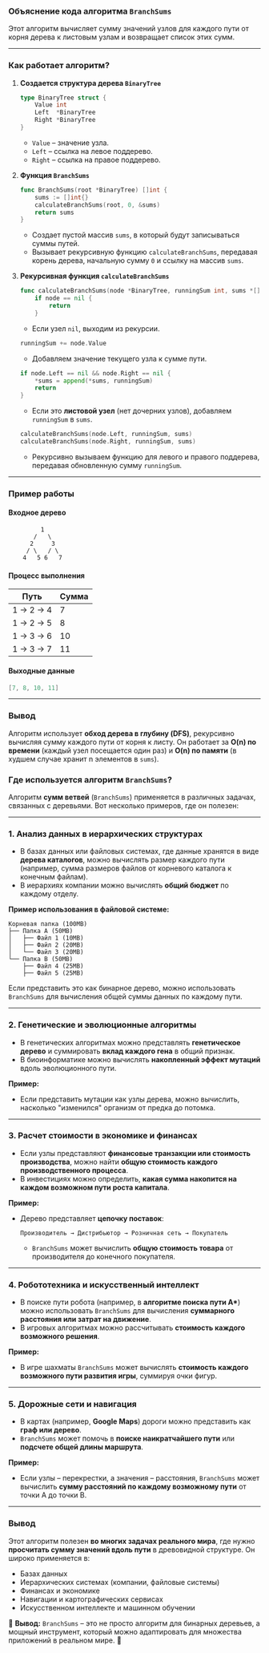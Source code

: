 ### **Объяснение кода алгоритма `BranchSums`**
Этот алгоритм вычисляет сумму значений узлов для каждого пути от корня дерева к листовым узлам и возвращает список этих сумм.

---

### **Как работает алгоритм?**
1. **Создается структура дерева `BinaryTree`**
   ```go
   type BinaryTree struct {
       Value int
       Left  *BinaryTree
       Right *BinaryTree
   }
   ```
   - `Value` – значение узла.
   - `Left` – ссылка на левое поддерево.
   - `Right` – ссылка на правое поддерево.

2. **Функция `BranchSums`**
   ```go
   func BranchSums(root *BinaryTree) []int {
       sums := []int{}
       calculateBranchSums(root, 0, &sums)
       return sums
   }
   ```
   - Создает пустой массив `sums`, в который будут записываться суммы путей.
   - Вызывает рекурсивную функцию `calculateBranchSums`, передавая корень дерева, начальную сумму `0` и ссылку на массив `sums`.

3. **Рекурсивная функция `calculateBranchSums`**
   ```go
   func calculateBranchSums(node *BinaryTree, runningSum int, sums *[]int) {
       if node == nil {
           return
       }
   ```
   - Если узел `nil`, выходим из рекурсии.

   ```go
   runningSum += node.Value
   ```
   - Добавляем значение текущего узла к сумме пути.

   ```go
   if node.Left == nil && node.Right == nil {
       *sums = append(*sums, runningSum)
       return
   }
   ```
   - Если это **листовой узел** (нет дочерних узлов), добавляем `runningSum` в `sums`.

   ```go
   calculateBranchSums(node.Left, runningSum, sums)
   calculateBranchSums(node.Right, runningSum, sums)
   ```
   - Рекурсивно вызываем функцию для левого и правого поддерева, передавая обновленную сумму `runningSum`.

---

### **Пример работы**
#### **Входное дерево**
```
         1
       /   \
      2     3
     / \   / \
    4   5 6   7
```
#### **Процесс выполнения**
| Путь       | Сумма |
|------------|-------|
| 1 → 2 → 4  | 7     |
| 1 → 2 → 5  | 8     |
| 1 → 3 → 6  | 10    |
| 1 → 3 → 7  | 11    |

#### **Выходные данные**
```go
[7, 8, 10, 11]
```

---

### **Вывод**
Алгоритм использует **обход дерева в глубину (DFS)**, рекурсивно вычисляя сумму каждого пути от корня к листу. Он работает за **O(n) по времени** (каждый узел посещается один раз) и **O(n) по памяти** (в худшем случае хранит n элементов в `sums`).



### **Где используется алгоритм `BranchSums`?**
Алгоритм **сумм ветвей** (`BranchSums`) применяется в различных задачах, связанных с деревьями. Вот несколько примеров, где он полезен:

---

### **1. Анализ данных в иерархических структурах**
- В базах данных или файловых системах, где данные хранятся в виде **дерева каталогов**, можно вычислять размер каждого пути (например, сумма размеров файлов от корневого каталога к конечным файлам).
- В иерархиях компании можно вычислять **общий бюджет** по каждому отделу.

**Пример использования в файловой системе:**
```plaintext
Корневая папка (100MB)
├── Папка A (50MB)
│   ├── Файл 1 (10MB)
│   ├── Файл 2 (20MB)
│   └── Файл 3 (20MB)
└── Папка B (50MB)
    ├── Файл 4 (25MB)
    ├── Файл 5 (25MB)
```
Если представить это как бинарное дерево, можно использовать `BranchSums` для вычисления общей суммы данных по каждому пути.

---

### **2. Генетические и эволюционные алгоритмы**
- В генетических алгоритмах можно представлять **генетическое дерево** и суммировать **вклад каждого гена** в общий признак.
- В биоинформатике можно вычислять **накопленный эффект мутаций** вдоль эволюционного пути.

**Пример:**
- Если представить мутации как узлы дерева, можно вычислить, насколько "изменился" организм от предка до потомка.

---

### **3. Расчет стоимости в экономике и финансах**
- Если узлы представляют **финансовые транзакции или стоимость производства**, можно найти **общую стоимость каждого производственного процесса**.
- В инвестициях можно определить, **какая сумма накопится на каждом возможном пути роста капитала**.

**Пример:**
- Дерево представляет **цепочку поставок**:
  ```
  Производитель → Дистрибьютор → Розничная сеть → Покупатель
  ```
  - `BranchSums` может вычислить **общую стоимость товара** от производителя до конечного покупателя.

---

### **4. Робототехника и искусственный интеллект**
- В поиске пути робота (например, в **алгоритме поиска пути A\***) можно использовать `BranchSums` для вычисления **суммарного расстояния или затрат на движение**.
- В игровых алгоритмах можно рассчитывать **стоимость каждого возможного решения**.

**Пример:**
- В игре шахматы `BranchSums` может вычислять **стоимость каждого возможного пути развития игры**, суммируя очки фигур.

---

### **5. Дорожные сети и навигация**
- В картах (например, **Google Maps**) дороги можно представить как **граф или дерево**.
- `BranchSums` может помочь в **поиске наикратчайшего пути** или **подсчете общей длины маршрута**.

**Пример:**
- Если узлы – перекрестки, а значения – расстояния, `BranchSums` может вычислить **сумму расстояний по каждому возможному пути** от точки A до точки B.

---

### **Вывод**
Этот алгоритм полезен **во многих задачах реального мира**, где нужно **просчитать сумму значений вдоль пути** в древовидной структуре. Он широко применяется в:
- Базах данных
- Иерархических системах (компании, файловые системы)
- Финансах и экономике
- Навигации и картографических сервисах
- Искусственном интеллекте и машинном обучении

🔹 **Вывод:** `BranchSums` – это не просто алгоритм для бинарных деревьев, а мощный инструмент, который можно адаптировать для множества приложений в реальном мире. 🚀